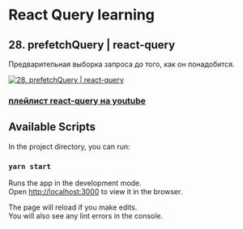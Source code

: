 # React Query learning
## 28. prefetchQuery | react-query
Предварительная выборка запроса до того, как он понадобится.  

[![28. prefetchQuery | react-query](https://img.youtube.com/vi/N93ojKjIr2U/0.jpg)](https://youtu.be/N93ojKjIr2U)
### [плейлист react-query на youtube](https://youtube.com/playlist?list=PL5MDzsMECm45ZzoJ0F2-50aAvbbNd47_E)

## Available Scripts
In the project directory, you can run:

### `yarn start`

Runs the app in the development mode.\
Open [http://localhost:3000](http://localhost:3000) to view it in the browser.

The page will reload if you make edits.\
You will also see any lint errors in the console.

